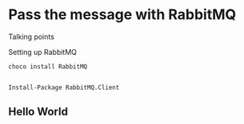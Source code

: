 Pass the message with RabbitMQ
==============================
Talking points

Setting up RabbitMQ

	choco install RabbitMQ


	Install-Package RabbitMQ.Client



Hello World
-----------
